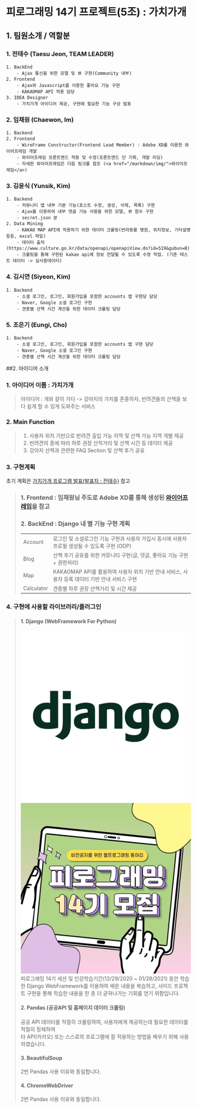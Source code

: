 # 피로그래밍 14기 프로젝트(5조) : 가치가개


## 1. 팀원소개 / 역할분

### 1. 전태수  (Taesu Jeon, TEAM LEADER)
    1. BackEnd
        - Ajax 통신을 위한 모델 및 뷰 구현(Community 내부)
    2. Frontend
        - Ajax와 Javascript를 이용한 좋아요 기능 구현
        - KAKAOMAP API 적용 담당
    3. IDEA Designer
        - 가치가개 아이디어 제공, 구현에 필요한 기능 구상 발표

### 2. 임채원 (Chaewon, Im)
    1. Backend
    2. Frontend
        - WireFrame Constructor(Frontend Lead Member) : Adobe XD를 이용한 와이어프레임 개발
        - 와이어프레임 프론트엔드 적용 및 수정(프론트엔드 단 기획, 개발 리딩)
        - 자세한 와이어프레임은 다음 링크를 참조 (<a href="/markdown/img/">와이어프레임</a>)

### 3. 김윤식 (Yunsik, Kim)
    1. Backend
        - 커뮤니티 앱 내부 기본 기능(포스트 수정, 생성, 삭제, 목록) 구현
        - Ajax를 이용하여 내부 댓글 기능 사용을 위한 모델, 뷰 함수 구현
        - secret.json 분
    2. Data Mining
        - KAKAO MAP API에 적용하기 위한 데이터 크롤링(반려동물 병원, 위치정보, 기타설명 등등, excel 파일)
        - 데이터 출처 (https://www.culture.go.kr/data/openapi/openapiView.do?id=519&gubun=B)
        - 크롤링을 통해 구현된 kakao api에 정보 전달될 수 있도록 수정 작업. (기존 테스트 데이터 -> 실사용데이터)

### 4. 김시연 (Siyeon, Kim)
    1. Backend
        - 소셜 로그인, 로그인, 회원가입을 포함한 accounts 앱 구현당 담당
        - Naver, Google 소셜 로그인 구현
        - 견종별 산책 시간 계산을 위한 데이터 크롤링 담당

### 5. 조은기 (Eungi, Cho)
    1. Backend
        - 소셜 로그인, 로그인, 회원가입을 포함한 accounts 앱 구현 담당
        - Naver, Google 소셜 로그인 구현
        - 견종별 산책 시간 계산을 위한 데이터 크롤링 담당

##2. 아이디어 소개
### 1. 아이디어 이름 : 가치가개
>  아이디어 : 개와 같이 가다 -> 강아지의 가치를 존중하자, 반려견들의 산책을 보다 쉽게 할 수 있게 도와주는 서비스

### 2. Main Function
> 1. 사용자 위치 기반으로 반려견 출입 가능 지역 및 산책 가능 지역 개별 제공
> 2. 반려견의 종에 따라 하루 권장 산착거리 및 산책 시간 등 데이터 제공
> 3. 강아지 산책과 관련한 FAQ Section 및 산책 후기 공유
   
### 3. 구현계획
초기 계획은 <a href="markdown/">가치가개 프로그램 발표(발표자 : 전태수)</a> 참고
>   ### 1. Frontend : 임채원님 주도로 Adobe XD를 통해 생성된 <a href="/markdown/img/">와이어프레임</a>을 참고
>   ### 2. BackEnd : Django 내  별 기능 구현 계획
> <table>
> <tr>
> <td>Account</td>
> <td>로그인 및 소셜로그인 기능 구현과 사용자 가입시 동시에 사용자 프로필 생성될 수 있도록 구현 (ODP)</td>
> </tr>
> <tr>
> <td>Blog</td>
> <td>산책 후기 공유를 위한 커뮤니티 구현(글, 댓글, 좋아요 기능 구현 + 권한처리)</td>
> </tr>
> <tr>
> <td>Map</td>
> <td>KAKAOMAP API를 활용하여 사용자 위치 기반 안내 서비스, 사용자 등록 데이터 기반 안내 서비스 구현</td>
> </tr>
> <tr>
> <td>Calculator</td>
> <td>견종별 하루 권장 산책거리 및 시간 제공</td>
> </tr>
> </table>

### 4. 구현에 사용할 라이브러리/플러그인
>#### 1. Django (WebFramework For Python)
> <img src="/markdown/icons/장고 아이콘.png"></img>
> <img src="/markdown/icons/piroicon.jpg"></img><br/>
> 피로그래밍 14기 세션 및 인강학습기간(12/29/2020 ~ 01/28/2021) 동안 학습한 Django WebFramework를 이용하여
> 배운 내용을 복습하고, 사이드 프로젝트 구현을 통해 학습한 내용을 한 층 더 굳혀나가는 기회를 얻기 위함입니다.
>#### 2. Pandas (공공API 및 홈페이지 데이터 크롤링)
> 공공 API 데이터를 적절히 크롤링하여, 사용자에게 제공하는데 필요한 데이터를 적절히 정제하여<br/>
> 타 API(카카오) 또는 스스로의 프로그램에 잘 적용하는 방법을 배우기 위해 사용하였습니다.
> #### 3. BeautifulSoup
> 2번 Pandas 사용 이유와 동일합니다.
> #### 4. ChromeWebDriver
> 2번 Pandas 사용 이유와 동일합니다.
